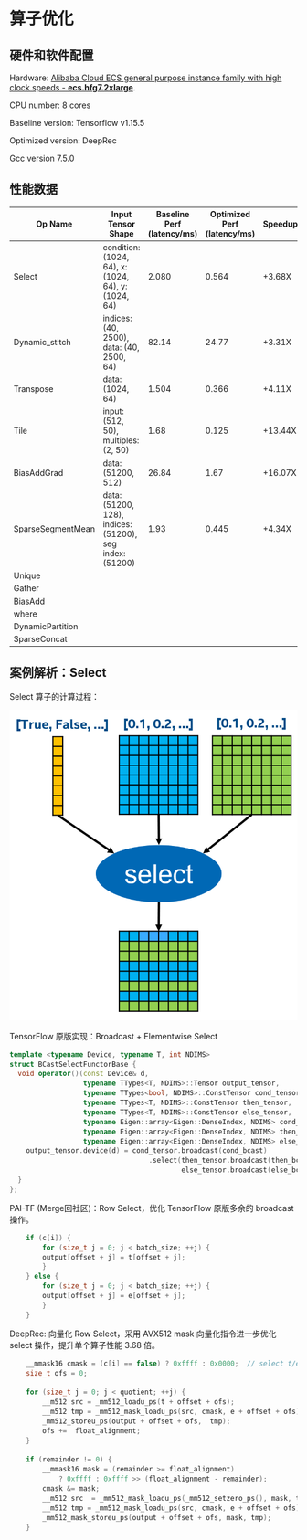 # 算子优化


## 硬件和软件配置

Hardware: [Alibaba Cloud ECS general purpose instance family with high clock speeds - **ecs.hfg7.2xlarge**](https://help.aliyun.com/document_detail/25378.html?spm=5176.2020520101.vmBInfo.instanceType.4a944df5PvCcED#hfg7).

CPU number: 8 cores

Baseline version:  Tensorflow v1.15.5

Optimized version: DeepRec

Gcc version 7.5.0


## 性能数据

| Op Name | Input Tensor Shape | Baseline Perf (latency/ms) | Optimized Perf (latency/ms) | Speedup |
| --- | --- | --- | --- | --- |
| Select | condition: (1024, 64), x: (1024, 64), y: (1024, 64) | 2.080 | 0.564 | +3.68X |
| Dynamic_stitch | indices: (40, 2500), data: (40, 2500, 64) | 82.14 | 24.77 | +3.31X |
| Transpose	| data: (1024, 64) | 1.504 | 0.366 | +4.11X |
| Tile | input: (512, 50), multiples: (2, 50) | 1.68 | 0.125 | +13.44X |
| BiasAddGrad | data: (51200, 512) | 26.84 | 1.67 | +16.07X |
| SparseSegmentMean | data: (51200, 128), indices: (51200), seg index: (51200) | 1.93 | 0.445 | +4.34X |
| Unique |  |  |  |  |
| Gather |  |  |  |  |
| BiasAdd |  |  |  |  |
| where |  |  |  |  |
| DynamicPartition |  |  |  |  |
| SparseConcat |  |  |  |  |

## 案例解析：Select

Select 算子的计算过程：

![select.png](Operator-Optimization/select.png)

TensorFlow 原版实现：Broadcast + Elementwise Select

```C++
template <typename Device, typename T, int NDIMS>
struct BCastSelectFunctorBase {
  void operator()(const Device& d,
                  typename TTypes<T, NDIMS>::Tensor output_tensor,
                  typename TTypes<bool, NDIMS>::ConstTensor cond_tensor,
                  typename TTypes<T, NDIMS>::ConstTensor then_tensor,
                  typename TTypes<T, NDIMS>::ConstTensor else_tensor,
                  typename Eigen::array<Eigen::DenseIndex, NDIMS> cond_bcast,
                  typename Eigen::array<Eigen::DenseIndex, NDIMS> then_bcast,
                  typename Eigen::array<Eigen::DenseIndex, NDIMS> else_bcast) {
    output_tensor.device(d) = cond_tensor.broadcast(cond_bcast)
                                  .select(then_tensor.broadcast(then_bcast),
                                          else_tensor.broadcast(else_bcast));
  }
};
```

PAI-TF (Merge回社区)：Row Select，优化 TensorFlow 原版多余的 broadcast 操作。

```C++
    if (c[i]) {
        for (size_t j = 0; j < batch_size; ++j) {
        output[offset + j] = t[offset + j];
        }
    } else {
        for (size_t j = 0; j < batch_size; ++j) {
        output[offset + j] = e[offset + j];
        }
    }
```

DeepRec: 向量化 Row Select，采用 AVX512 mask 向量化指令进一步优化 select 操作，提升单个算子性能 3.68 倍。

```C++
    __mmask16 cmask = (c[i] == false) ? 0xffff : 0x0000;  // select t/e
    size_t ofs = 0;

    for (size_t j = 0; j < quotient; ++j) {
        __m512 src = _mm512_loadu_ps(t + offset + ofs);
        __m512 tmp = _mm512_mask_loadu_ps(src, cmask, e + offset + ofs);
        _mm512_storeu_ps(output + offset + ofs,  tmp);
        ofs +=  float_alignment;
    }

    if (remainder != 0) {
        __mmask16 mask = (remainder >= float_alignment)
            ? 0xffff : 0xffff >> (float_alignment - remainder);
        cmask &= mask;
        __m512 src  = _mm512_mask_loadu_ps(_mm512_setzero_ps(), mask, t + offset + ofs);
        __m512 tmp = _mm512_mask_loadu_ps(src, cmask, e + offset + ofs);
        _mm512_mask_storeu_ps(output + offset + ofs, mask, tmp);
    }
```